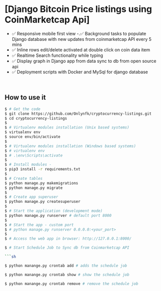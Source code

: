 # [Django Bitcoin Price listings using CoinMarketcap Api] 

- ✅ Responsive mobile first view
-.✅ Background tasks to populate Django database with new updates from coinmarketcap API every 5 mins
- ✅ Inline rows edit/delete activated at double click on coin data item
- ✅ Realtime Search functionality while typing
- ✅ Display graph in Django app from data sync to db from open source api
- ✅ Deployment scripts with Docker and MySql for django database 

<br />

## How to use it

```bash
$ # Get the code
$ git clone https://github.com/Onlynfk/cryptocurrency-listings.git
$ cd cryptocurrency-listings
$
$ # Virtualenv modules installation (Unix based systems)
$ virtualenv env
$ source env/bin/activate
$
$ # Virtualenv modules installation (Windows based systems)
$ # virtualenv env
$ # .\env\Scripts\activate
$
$ # Install modules -
$ pip3 install -r requirements.txt
$
$ # Create tables
$ python manage.py makemigrations
$ python manage.py migrate
$
$ # Create app superuser
$ python manage.py createsuperuser
$
$ # Start the application (development mode)
$ python manage.py runserver # default port 8000
$
$ # Start the app - custom port
$ # python manage.py runserver 0.0.0.0:<your_port>
$
$ # Access the web app in browser: http://127.0.0.1:8000/

$ # Start Schedule Job to Sync db from Coinmarketcap API 

```sh

$ python manange.py crontab add # adds the schedule job

$ python manange.py crontab show # show the schedule job

$ python manange.py crontab remove # remove the schedule job

```


